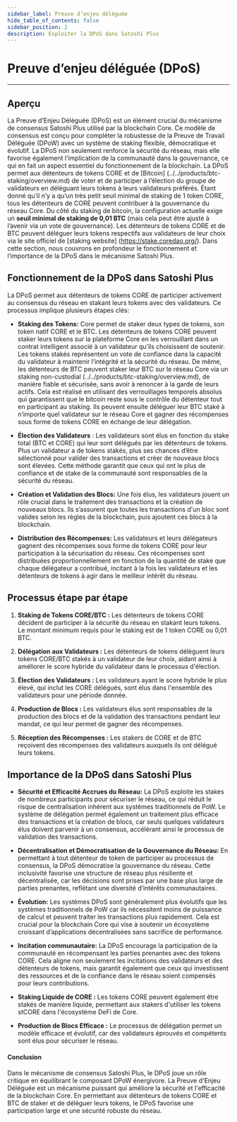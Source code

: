 ```yaml
---
sidebar_label: Preuve d’enjeu déléguée
hide_table_of_contents: false
sidebar_position: 2
description: Exploiter la DPoS dans Satoshi Plus
---
```


# Preuve d’enjeu déléguée (DPoS)

---

## Aperçu

La Preuve d’Enjeu Déléguée (DPoS) est un élément crucial du mécanisme de consensus Satoshi Plus utilisé par la blockchain Core. Ce modèle de consensus est conçu pour compléter la robustesse de la Preuve de Travail Déléguée (DPoW) avec un système de staking flexible, démocratique et évolutif. La DPoS non seulement renforce la sécurité du réseau, mais elle favorise également l’implication de la communauté dans la gouvernance, ce qui en fait un aspect essentiel du fonctionnement de la blockchain.
La DPoS permet aux détenteurs de tokens CORE et de [Bitcoin] (../../products/btc-staking/overview.md) de voter et de participer à l’élection du groupe de validateurs en déléguant leurs tokens à leurs validateurs préférés. Étant donné qu’il n’y a qu’un très petit seuil minimal de staking de 1 token CORE, tous les détenteurs de CORE peuvent contribuer à la gouvernance du réseau Core. Du côté du staking de bitcoin, la configuration actuelle exige un **seuil minimal de staking de 0,01 BTC** (mais cela peut être ajusté à l’avenir via un vote de gouvernance). Les détenteurs de tokens CORE et de BTC peuvent déléguer leurs tokens respectifs aux validateurs de leur choix via le site officiel de [staking website]
(https://stake.coredao.org/). Dans cette section, nous couvrons en profondeur le fonctionnement et l’importance de la DPoS dans le mécanisme Satoshi Plus.

## Fonctionnement de la DPoS dans Satoshi Plus

La DPoS permet aux détenteurs de tokens CORE de participer activement au consensus du réseau en stakant leurs tokens avec des validateurs. Ce processus implique plusieurs étapes clés:

- **Staking des Tokens:** Core permet de staker deux types de tokens, son token natif CORE et le BTC. Les détenteurs de tokens CORE peuvent staker leurs tokens sur la plateforme Core en les verrouillant dans un contrat intelligent associé à un validateur qu’ils choisissent de soutenir. Les tokens stakés représentent un vote de confiance dans la capacité du validateur à maintenir l’intégrité et la sécurité du réseau. De même, les détenteurs de BTC peuvent staker leur BTC sur le réseau Core via un staking non-custodial (../../products/btc-staking/overview.md), de manière fiable et sécurisée, sans avoir à renoncer à la garde de leurs actifs. Cela est réalisé en utilisant des verrouillages temporels absolus qui garantissent que le bitcoin reste sous le contrôle du détenteur tout en participant au staking. Ils peuvent ensuite déléguer leur BTC staké à n’importe quel validateur sur le réseau Core et gagner des récompenses sous forme de tokens CORE en échange de leur délégation.

- **Élection des Validateurs** : Les validateurs sont élus en fonction du stake total (BTC et CORE) qui leur sont délégués par les détenteurs de tokens. Plus un validateur a de tokens stakés, plus ses chances d’être sélectionné pour valider des transactions et créer de nouveaux blocs sont élevées. Cette méthode garantit que ceux qui ont le plus de confiance et de stake de la communauté sont responsables de la sécurité du réseau.

- **Création et Validation des Blocs:** Une fois élus, les validateurs jouent un rôle crucial dans le traitement des transactions et la création de nouveaux blocs. Ils s’assurent que toutes les transactions d'un bloc sont valides selon les règles de la blockchain, puis ajoutent ces blocs à la blockchain.

- **Distribution des Récompenses:** Les validateurs et leurs délégateurs gagnent des récompenses sous forme de tokens CORE pour leur participation à la sécurisation du réseau. Ces récompenses sont distribuées proportionnellement en fonction de la quantité de stake que chaque délégateur a contribué, incitant à la fois les validateurs et les détenteurs de tokens à agir dans le meilleur intérêt du réseau.

## Processus étape par étape

1. **Staking de Tokens CORE/BTC :** Les détenteurs de tokens CORE décident de participer à la sécurité du réseau en stakant leurs tokens. Le montant minimum requis pour le staking est de 1 token CORE ou 0,01 BTC.

2. **Délégation aux Validateurs :** Les détenteurs de tokens délèguent leurs tokens CORE/BTC stakés à un validateur de leur choix, aidant ainsi à améliorer le score hybride du validateur dans le processus d'élection.

3. **Élection des Validateurs :** Les validateurs ayant le score hybride le plus élevé, qui inclut les CORE délégués, sont élus dans l'ensemble des validateurs pour une période donnée.

4. **Production de Blocs :** Les validateurs élus sont responsables de la production des blocs et de la validation des transactions pendant leur mandat, ce qui leur permet de gagner des récompenses.

5. **Réception des Récompenses :** Les stakers de CORE et de BTC reçoivent des récompenses des validateurs auxquels ils ont délégué leurs tokens.

## Importance de la DPoS dans Satoshi Plus

- **Sécurité et Efficacité Accrues du Réseau:** La DPoS exploite les stakes de nombreux participants pour sécuriser le réseau, ce qui réduit le risque de centralisation inhérent aux systèmes traditionnels de PoW. Le système de délégation permet également un traitement plus efficace des transactions et la création de blocs, car seuls quelques validateurs élus doivent parvenir à un consensus, accélérant ainsi le processus de validation des transactions.

- **Décentralisation et Démocratisation de la Gouvernance du Réseau:** En permettant à tout détenteur de token de participer au processus de consensus, la DPoS démocratise la gouvernance du réseau. Cette inclusivité favorise une structure de réseau plus résiliente et décentralisée, car les décisions sont prises par une base plus large de parties prenantes, reflétant une diversité d’intérêts communautaires.

- **Évolution:** Les systèmes DPoS sont généralement plus évolutifs que les systèmes traditionnels de PoW car ils nécessitent moins de puissance de calcul et peuvent traiter les transactions plus rapidement. Cela est crucial pour la blockchain Core qui vise à soutenir un écosystème croissant d’applications décentralisées sans sacrifice de performance.

- **Incitation communautaire:** La DPoS encourage la participation de la communauté en récompensant les parties prenantes avec des tokens CORE. Cela aligne non seulement les incitations des validateurs et des détenteurs de tokens, mais garantit également que ceux qui investissent des ressources et de la confiance dans le réseau soient compensés pour leurs contributions.

- **Staking Liquide de CORE :** Les tokens CORE peuvent également être stakés de manière liquide, permettant aux stakers d'utiliser les tokens stCORE dans l'écosystème DeFi de Core.

- **Production de Blocs Efficace :** Le processus de délégation permet un modèle efficace et évolutif, car des validateurs éprouvés et compétents sont élus pour sécuriser le réseau.

#### **Conclusion**

Dans le mécanisme de consensus Satoshi Plus, le DPoS joue un rôle critique en équilibrant le composant DPoW énergivore. La Preuve d'Enjeu Déléguée est un mécanisme puissant qui améliore la sécurité et l'efficacité de la blockchain Core. En permettant aux détenteurs de tokens CORE et BTC de staker et de déléguer leurs tokens, le DPoS favorise une participation large et une sécurité robuste du réseau.
